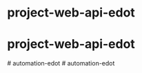 # project-web-api-edot
# project-web-api-edot
#   a u t o m a t i o n - e d o t  
 #   a u t o m a t i o n - e d o t  
 